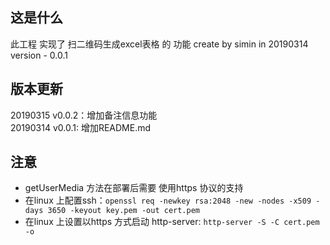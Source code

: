 ## 这是什么
此工程 实现了 扫二维码生成excel表格 的 功能  create by simin in 20190314   version - 0.0.1

## 版本更新
20190315 v0.0.2：增加备注信息功能  
20190314 v0.0.1: 增加README.md

## 注意
* getUserMedia 方法在部署后需要 使用https 协议的支持
* 在linux 上配置ssh：`openssl req -newkey rsa:2048 -new -nodes -x509 -days 3650 -keyout key.pem -out cert.pem`
* 在linux 上设置以https 方式启动 http-server: `http-server -S -C cert.pem -o`
